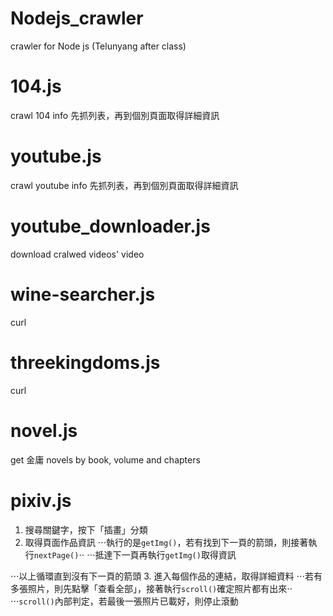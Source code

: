 # Nodejs_crawler
crawler for Node js (Telunyang after class)

# 104.js
crawl 104 info
先抓列表，再到個別頁面取得詳細資訊

# youtube.js
crawl youtube info
先抓列表，再到個別頁面取得詳細資訊

# youtube_downloader.js
download cralwed videos' video

# wine-searcher.js
curl

# threekingdoms.js
curl

# novel.js 
get 金庸 novels by book, volume and chapters

# pixiv.js
1. 搜尋關鍵字，按下「插畫」分類
2. 取得頁面作品資訊
⋅⋅⋅執行的是`getImg()`，若有找到下一頁的箭頭，則接著執行`nextPage()`⋅⋅
⋅⋅⋅抵達下一頁再執行`getImg()`取得資訊

⋅⋅⋅以上循環直到沒有下一頁的箭頭
3. 進入每個作品的連結，取得詳細資料
⋅⋅⋅若有多張照片，則先點擊「查看全部」，接著執行`scroll()`確定照片都有出來⋅⋅
⋅⋅⋅`scroll()`內部判定，若最後一張照片已載好，則停止滾動
